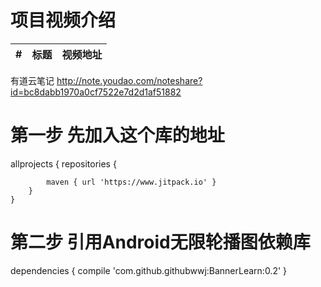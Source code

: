 项目视频介绍 
===========

|#|标题|视频地址|
|---|----|-----|





有道云笔记
http://note.youdao.com/noteshare?id=bc8dabb1970a0cf7522e7d2d1af51882

第一步 先加入这个库的地址
========================
allprojects {
		repositories {
			
			maven { url 'https://www.jitpack.io' }
		}
	}


第二步  引用Android无限轮播图依赖库
=================================
dependencies {
	        compile 'com.github.githubwwj:BannerLearn:0.2'
}

